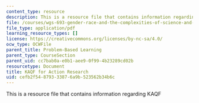 ```yaml
---
content_type: resource
description: This is a resource file that contains information regarding KAQF
file: /courses/wgs-693-gender-race-and-the-complexities-of-science-and-technology-a-problem-based-learning-experiment-spring-2009/cefb2f54879333876a9b523562b34b6c_MITWGS_693S09_tutor02.pdf
file_type: application/pdf
learning_resource_types: []
license: https://creativecommons.org/licenses/by-nc-sa/4.0/
ocw_type: OCWFile
parent_title: Problem-Based Learning
parent_type: CourseSection
parent_uid: cc7bab0a-e0b1-aee9-0f99-4b23289cd02b
resourcetype: Document
title: KAQF for Action Research
uid: cefb2f54-8793-3387-6a9b-523562b34b6c
---
```

This is a resource file that contains information regarding KAQF